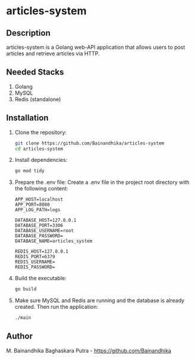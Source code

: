 # articles-system

## Description
articles-system is a Golang web-API application that allows users to post articles and retrieve articles via HTTP.

## Needed Stacks
1. Golang
2. MySQL
3. Redis (standalone)

## Installation
1. Clone the repository:
   ```bash
   git clone https://github.com/Bainandhika/articles-system
   cd articles-system
2. Install dependencies:
   ```bash
   go mod tidy
3. Prepare the .env file:
   Create a .env file in the project root directory with the following content:
   ```env
   APP_HOST=localhost
   APP_PORT=8080
   APP_LOG_PATH=logs
   
   DATABASE_HOST=127.0.0.1
   DATABASE_PORT=3306
   DATABASE_USERNAME=root
   DATABASE_PASSWORD=
   DATABASE_NAME=articles_system
   
   REDIS_HOST=127.0.0.1
   REDIS_PORT=6379
   REDIS_USERNAME=
   REDIS_PASSWORD=
4. Build the executable:
   ```bash
   go build
5. Make sure MySQL and Redis are running and the database is already created. Then run the application:
   ```bash
   ./main

## Author
M. Bainandhika Baghaskara Putra - https://github.com/Bainandhika
  
